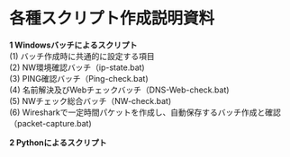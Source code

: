 # 各種スクリプト作成説明資料

 **1 Windowsバッチによるスクリプト**<br>
 (1) バッチ作成時に共通的に設定する項目<br>
 (2) NW環境確認バッチ（ip-state.bat) <br>
 (3) PING確認バッチ（Ping-check.bat) <br>
 (4) 名前解決及びWebチェックバッチ（DNS-Web-check.bat) <br>
 (5) NWチェック総合バッチ（NW-check.bat) <br>
 (6) Wiresharkで一定時間パケットを作成し、自動保存するバッチ作成と確認（packet-capture.bat)<br>




**2 Pythonによるスクリプト**





  
